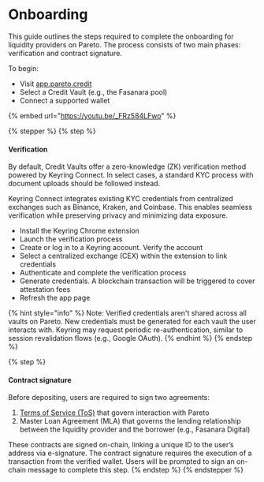 # Onboarding

This guide outlines the steps required to complete the onboarding for liquidity providers on Pareto. The process consists of two main phases: verification and contract signature.

To begin:

* Visit [app.pareto.credit](https://app.pareto.credit)
* Select a Credit Vault (e.g., the Fasanara pool)
* Connect a supported wallet

{% embed url="https://youtu.be/_FRz584LFwo" %}

{% stepper %}
{% step %}
#### Verification

By default, Credit Vaults offer a zero-knowledge (ZK) verification method powered by Keyring Connect. In select cases, a standard KYC process with document uploads should be followed instead.&#x20;

Keyring Connect integrates existing KYC credentials from centralized exchanges such as Binance, Kraken, and Coinbase. This enables seamless verification while preserving privacy and minimizing data exposure.

* Install the Keyring Chrome extension
* Launch the verification process
* Create or log in to a Keyring account. Verify the account
* Select a centralized exchange (CEX) within the extension to link credentials
* Authenticate and complete the verification process
* Generate credentials. A blockchain transaction will be triggered to cover attestation fees
* Refresh the app page

{% hint style="info" %}
Note: Verified credentials aren't shared across all vaults on Pareto. New credentials must be generated for each vault the user interacts with. Keyring may request periodic re-authentication, similar to session revalidation flows (e.g., Google OAuth).
{% endhint %}
{% endstep %}

{% step %}
#### Contract signature

Before depositing, users are required to sign two agreements:

1. [Terms of Service (ToS)](https://pareto.credit/terms-of-service/) that govern interaction with Pareto
2. Master Loan Agreement (MLA) that governs the lending relationship between the liquidity provider and the borrower (e.g., Fasanara Digital)

These contracts are signed on-chain, linking a unique ID to the user’s address via e-signature. The contract signature requires the execution of a transaction from the verified wallet. Users will be prompted to sign an on-chain message to complete this step.
{% endstep %}
{% endstepper %}
